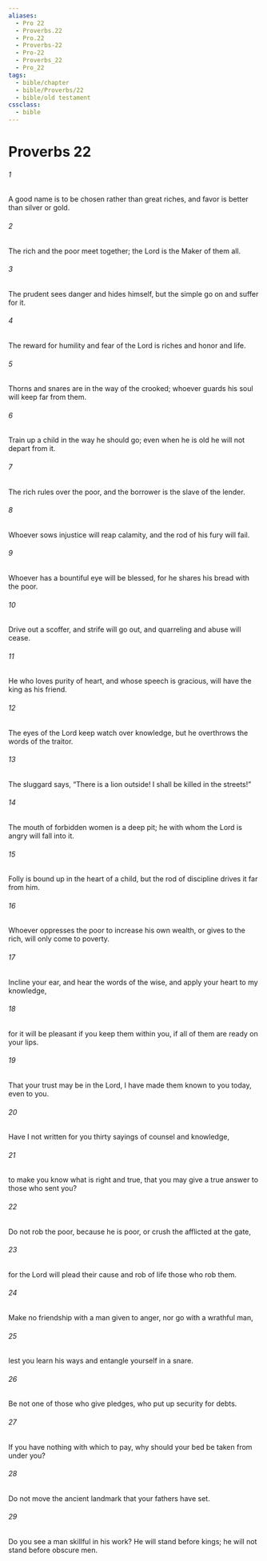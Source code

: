 ```yaml
---
aliases:
  - Pro 22
  - Proverbs.22
  - Pro.22
  - Proverbs-22
  - Pro-22
  - Proverbs_22
  - Pro_22
tags:
  - bible/chapter
  - bible/Proverbs/22
  - bible/old testament
cssclass:
  - bible
---
```


# Proverbs 22

###### 1
A good name is to be chosen rather than great riches, and favor is better than silver or gold.
###### 2
The rich and the poor meet together; the Lord is the Maker of them all.
###### 3
The prudent sees danger and hides himself, but the simple go on and suffer for it.
###### 4
The reward for humility and fear of the Lord is riches and honor and life.
###### 5
Thorns and snares are in the way of the crooked; whoever guards his soul will keep far from them.
###### 6
Train up a child in the way he should go; even when he is old he will not depart from it.
###### 7
The rich rules over the poor, and the borrower is the slave of the lender.
###### 8
Whoever sows injustice will reap calamity, and the rod of his fury will fail.
###### 9
Whoever has a bountiful eye will be blessed, for he shares his bread with the poor.
###### 10
Drive out a scoffer, and strife will go out, and quarreling and abuse will cease.
###### 11
He who loves purity of heart, and whose speech is gracious, will have the king as his friend.
###### 12
The eyes of the Lord keep watch over knowledge, but he overthrows the words of the traitor.
###### 13
The sluggard says, “There is a lion outside! I shall be killed in the streets!”
###### 14
The mouth of forbidden women is a deep pit; he with whom the Lord is angry will fall into it.
###### 15
Folly is bound up in the heart of a child, but the rod of discipline drives it far from him.
###### 16
Whoever oppresses the poor to increase his own wealth, or gives to the rich, will only come to poverty.
###### 17
Incline your ear, and hear the words of the wise, and apply your heart to my knowledge,
###### 18
for it will be pleasant if you keep them within you, if all of them are ready on your lips.
###### 19
That your trust may be in the Lord, I have made them known to you today, even to you.
###### 20
Have I not written for you thirty sayings of counsel and knowledge,
###### 21
to make you know what is right and true, that you may give a true answer to those who sent you?
###### 22
Do not rob the poor, because he is poor, or crush the afflicted at the gate,
###### 23
for the Lord will plead their cause and rob of life those who rob them.
###### 24
Make no friendship with a man given to anger, nor go with a wrathful man,
###### 25
lest you learn his ways and entangle yourself in a snare.
###### 26
Be not one of those who give pledges, who put up security for debts.
###### 27
If you have nothing with which to pay, why should your bed be taken from under you?
###### 28
Do not move the ancient landmark that your fathers have set.
###### 29
Do you see a man skillful in his work? He will stand before kings; he will not stand before obscure men.


